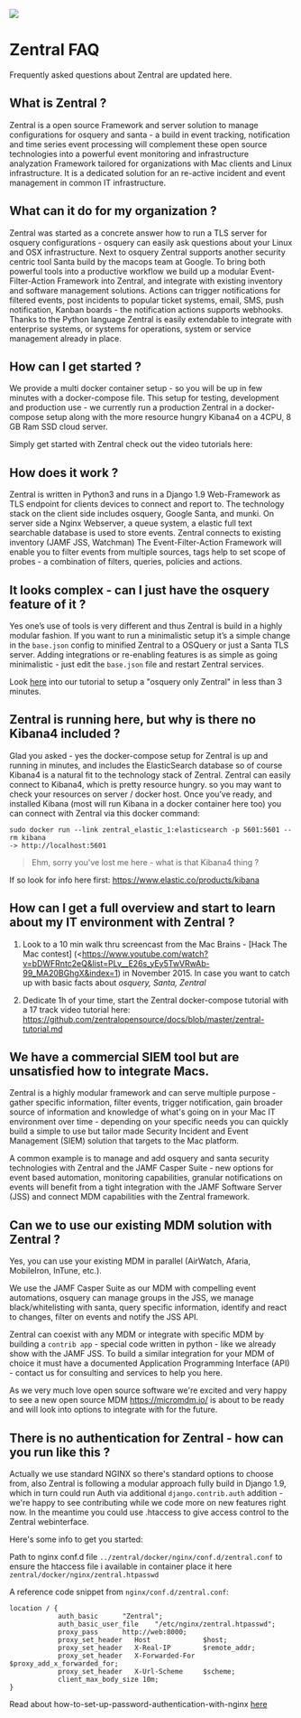 ![](https://github.com/apfelwerk/Zentral/wiki/images/Zentral_base_RGB.png)
# Zentral FAQ

Frequently asked questions about Zentral are updated here.

## What is Zentral ?

Zentral is a open source Framework and server solution to manage configurations for osquery and santa - a build in event tracking, notification and time series event processing will complement these open source technologies into a powerful event monitoring and infrastructure analyzation Framework tailored for organizations with Mac clients and Linux infrastructure.
It is a dedicated solution for an re-active incident and event management in common IT infrastructure.

## What can it do for my organization ?

Zentral was started as a concrete answer how to run a TLS server for osquery configurations - osquery can easily ask questions about your Linux and OSX infrastructure. Next to osquery Zentral supports another security centric tool Santa build by the macops team at Google. To bring both powerful tools into a productive workflow we build up a modular Event-Filter-Action Framework into Zentral, and integrate with existing inventory and software management solutions. Actions can trigger notifications for filtered events, post incidents to popular ticket systems, email, SMS, push notification, Kanban boards - the notification actions supports webhooks. Thanks to the Python language Zentral is easily extendable to integrate with enterprise systems, or systems for operations, system or service management already in place.

## How can I get started ?
We provide a multi docker container setup - so you will be up in few minutes with a docker-compose file. This setup for testing, development and production use - we currently run a production Zentral in a docker-compose setup along with the more resource hungry Kibana4 on a 4CPU, 8 GB Ram SSD cloud server.

Simply get started with Zentral check out the video tutorials here: <URL>

## How does it work ?
Zentral is written in Python3 and runs in a Django 1.9 Web-Framework as TLS endpoint for clients devices to connect and report to. The technology stack on the client side includes osquery, Google Santa, and munki. On server side a Nginx Webserver, a queue system, a elastic full text searchable database is used to store events. Zentral connects to existing inventory (JAMF JSS, Watchman) The Event-Filter-Action Framework will enable you to filter events from multiple sources, tags help to set scope of probes - a combination of filters, queries, policies and actions.

## It looks complex - can I just have the osquery feature of it ?
Yes one’s use of tools is very different and thus Zentral is build in a highly modular fashion. If you want to run a minimalistic setup it’s a simple change in the `base.json` config to minified Zentral to a OSQuery or just a Santa TLS server. Adding integrations or re-enabling features is as simple as going minimalistic - just edit the `base.json` file and restart Zentral services.

Look [here](<https://github.com/zentralopensource/docs/blob/master/zentral-tutorial-ref.md#tutorial---episode-16---setuposquery-use-osquery-tls-feature-only-create-a-minimalistic-zentral>) into our tutorial to setup a "osquery only Zentral" in less than 3 minutes.


## Zentral is running here, but why is there no Kibana4 included ?
Glad you asked - yes the docker-compose setup for Zentral is up and running in minutes,  and includes the ElasticSearch database so of course Kibana4 is a natural fit to the technology stack of Zentral. Zentral can easily connect to Kibana4, which is pretty resource hungry. so you may want to check your resources on server / docker host. Once you’ve ready, and installed Kibana (most will run Kibana in a docker container here too) you can connect with Zentral via this docker command:

```shell
sudo docker run --link zentral_elastic_1:elasticsearch -p 5601:5601 --rm kibana
-> http://localhost:5601
```


> Ehm, sorry you've lost me here - what is that Kibana4 thing ?

If so look for info here first: <https://www.elastic.co/products/kibana>

## How can I get a full overview and start to learn about my IT environment with Zentral ?

1) Look to a 10 min walk thru screencast from the Mac Brains - [Hack The Mac contest] (<https://www.youtube.com/watch?v=bDWFRntc2eQ&list=PLv__E26s_yEy5TwVRwAb-99_MA20BGhgX&index=1) in November 2015. In case you want to catch up with basic facts about *osquery, Santa, Zentral*

2) Dedicate 1h of your time, start the Zentral docker-compose tutorial with a 17 track video tutorial here:  <https://github.com/zentralopensource/docs/blob/master/zentral-tutorial.md>

## We have a commercial SIEM tool but are unsatisfied how to integrate Macs.

Zentral is a highly modular framework and can serve multiple purpose - gather specific information, filter events, trigger notification, gain broader source of information and knowledge of what's going on in your Mac IT environment over time - depending on your specific needs you can quickly build a simple to use but tailor made Security Incident and Event Management (SIEM) solution that targets to the Mac platform.

A common example is to manage and add osquery and santa security technologies with Zentral and the JAMF Casper Suite -
new options for event based automation, monitoring capabilities, granular notifications on events will benefit from a tight integration with the JAMF Software Server (JSS) and connect MDM capabilities with the Zentral framework.

## Can we to use our existing MDM solution with Zentral ?

Yes, you can use your existing MDM in parallel (AirWatch, Afaria, MobileIron, InTune, etc.).

We use the JAMF Casper Suite as our MDM with compelling event automations, osquery can manage groups in the JSS, we manage black/whitelisting with santa, query specific information, identify and react to changes, filter on events and notify the JSS API.

Zentral can coexist with any MDM or integrate with specific MDM by building a `contrib app` - special code written in python - like we already show with the JAMF JSS. To build a similar integration for your MDM of choice it must have a documented Application Programming Interface (API) - contact us for consulting and services to help you here.

As we very much love open source software we're excited and very happy to see a new open source MDM <https://micromdm.io/> is about to be ready and will look into options to integrate with for the future.


## There is no authentication for Zentral - how can you run like this ?

Actually we use standard NGINX so there's standard options to choose from, also Zentral is following a modular approach fully build in Django 1.9, which in turn could run Auth via additional `django.contrib.auth` addition - we're happy to see contributing while we code more on new features right now. In the meantime you could use .htaccess to give access control to the Zentral webinterface.

Here's some info to get you started:

Path to nginx conf.d file `../zentral/docker/nginx/conf.d/zentral.conf`
to ensure the htaccess file i available in container place it here `zentral/docker/nginx/zentral.htpasswd`

A reference code snippet from `nginx/conf.d/zentral.conf`:

```shell
location / {
            auth_basic		"Zentral";
            auth_basic_user_file	"/etc/nginx/zentral.htpasswd";
            proxy_pass		http://web:8000;
            proxy_set_header   Host             $host;
            proxy_set_header   X-Real-IP        $remote_addr;
            proxy_set_header   X-Forwarded-For  $proxy_add_x_forwarded_for;
            proxy_set_header   X-Url-Scheme     $scheme;
            client_max_body_size 10m;
}
```


Read about how-to-set-up-password-authentication-with-nginx [here]( <https://www.digitalocean.com/community/tutorials/how-to-set-up-password-authentication-with-nginx-on-ubuntu-14-04>)
